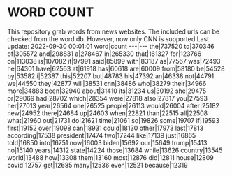# WORD COUNT
This repository grab words from news websites. The included urls can be checked from the word.db.
However, now only CNN is supported
Last update: 2022-09-30 00:01:01
word|count
---|---
the|737520
to|370346
of|305572
and|298831
a|278467
in|265330
that|161327
for|123766
on|113038
is|107082
it|97991
said|85899
with|83187
as|77567
was|72493
he|64301
have|62563
at|61918
has|60618
are|60009
from|58180
be|54528
by|53582
i|52387
this|52207
but|48783
his|47392
an|46338
not|44791
we|44550
they|42877
will|38531
cnn|38486
who|38279
their|34966
more|34883
been|32940
about|31410
its|31234
us|30192
she|29475
or|29069
had|28702
which|28354
were|27818
also|27817
you|27593
her|27013
year|26564
one|26525
people|26113
would|26004
after|25182
new|24952
there|24684
up|24603
when|22821
than|22515
all|22508
what|21960
out|21731
do|21621
time|21061
so|19826
some|19707
if|19593
first|19152
over|19098
can|18931
could|18130
other|17973
last|17813
according|17538
president|17474
two|17244
like|17139
just|16865
told|16850
into|16751
now|16003
biden|15692
our|15649
trump|15413
no|15140
years|14312
state|14224
those|13684
while|13626
country|13545
world|13488
how|13308
them|13160
most|12876
did|12811
house|12809
covid|12757
get|12685
many|12536
even|12521
because|12319
